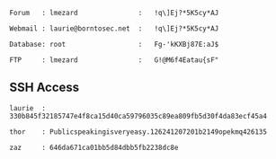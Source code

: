     Forum   : lmezard               :   !q\]Ej?*5K5cy*AJ

    Webmail : laurie@borntosec.net  :   !q\]Ej?*5K5cy*AJ

    Database: root                  :   Fg-'kKXBj87E:aJ$

    FTP     : lmezard               :   G!@M6f4Eatau{sF"

## SSH Access
    laurie  : 330b845f32185747e4f8ca15d40ca59796035c89ea809fb5d30f4da83ecf45a4

    thor    : Publicspeakingisveryeasy.126241207201b2149opekmq426135
    
    zaz     : 646da671ca01bb5d84dbb5fb2238dc8e
